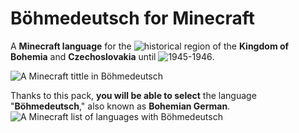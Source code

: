 # Böhmedeutsch for Minecraft
A **Minecraft language** for the ![historical region](https://en.wikipedia.org/wiki/Province_of_German_Bohemia) of the **Kingdom of Bohemia** and **Czechoslovakia** until ![1945-1946](https://en.wikipedia.org/wiki/Expulsion_of_Germans_from_Czechoslovakia).

![A Minecraft tittle in Böhmedeutsch](https://github.com/Skymmel/mclang-boehmedeutsch/blob/main/img/title.png?raw=true)

Thanks to this pack, **you will be able to select** the language "**Böhmedeutsch**," also known as **Bohemian German**.
![A Minecraft list of languages with Böhmedeutsch](https://github.com/Skymmel/mclang-boehmedeutsch/blob/main/img/langs.png?raw=true)
